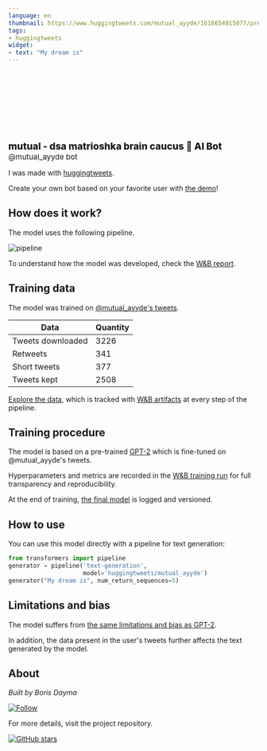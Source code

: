```yaml
---
language: en
thumbnail: https://www.huggingtweets.com/mutual_ayyde/1616654015077/predictions.png
tags:
- huggingtweets
widget:
- text: "My dream is"
---
```


<div>
<div style="width: 132px; height:132px; border-radius: 50%; background-size: cover; background-image: url('https://pbs.twimg.com/profile_images/1357503109790978050/pkBmTm4h_400x400.jpg')">
</div>
<div style="margin-top: 8px; font-size: 19px; font-weight: 800">mutual - dsa matrioshka brain caucus 🤖 AI Bot </div>
<div style="font-size: 15px">@mutual_ayyde bot</div>
</div>

I was made with [huggingtweets](https://github.com/borisdayma/huggingtweets).

Create your own bot based on your favorite user with [the demo](https://colab.research.google.com/github/borisdayma/huggingtweets/blob/master/huggingtweets-demo.ipynb)!

## How does it work?

The model uses the following pipeline.

![pipeline](https://github.com/borisdayma/huggingtweets/blob/master/img/pipeline.png?raw=true)

To understand how the model was developed, check the [W&B report](https://wandb.ai/wandb/huggingtweets/reports/HuggingTweets-Train-a-Model-to-Generate-Tweets--VmlldzoxMTY5MjI).

## Training data

The model was trained on [@mutual_ayyde's tweets](https://twitter.com/mutual_ayyde).

| Data | Quantity |
| --- | --- |
| Tweets downloaded | 3226 |
| Retweets | 341 |
| Short tweets | 377 |
| Tweets kept | 2508 |

[Explore the data](https://wandb.ai/wandb/huggingtweets/runs/1078r58l/artifacts), which is tracked with [W&B artifacts](https://docs.wandb.com/artifacts) at every step of the pipeline.

## Training procedure

The model is based on a pre-trained [GPT-2](https://huggingface.co/gpt2) which is fine-tuned on @mutual_ayyde's tweets.

Hyperparameters and metrics are recorded in the [W&B training run](https://wandb.ai/wandb/huggingtweets/runs/3240hia4) for full transparency and reproducibility.

At the end of training, [the final model](https://wandb.ai/wandb/huggingtweets/runs/3240hia4/artifacts) is logged and versioned.

## How to use

You can use this model directly with a pipeline for text generation:

```python
from transformers import pipeline
generator = pipeline('text-generation',
                     model='huggingtweets/mutual_ayyde')
generator("My dream is", num_return_sequences=5)
```

## Limitations and bias

The model suffers from [the same limitations and bias as GPT-2](https://huggingface.co/gpt2#limitations-and-bias).

In addition, the data present in the user's tweets further affects the text generated by the model.

## About

*Built by Boris Dayma*

[![Follow](https://img.shields.io/twitter/follow/borisdayma?style=social)](https://twitter.com/intent/follow?screen_name=borisdayma)

For more details, visit the project repository.

[![GitHub stars](https://img.shields.io/github/stars/borisdayma/huggingtweets?style=social)](https://github.com/borisdayma/huggingtweets)
